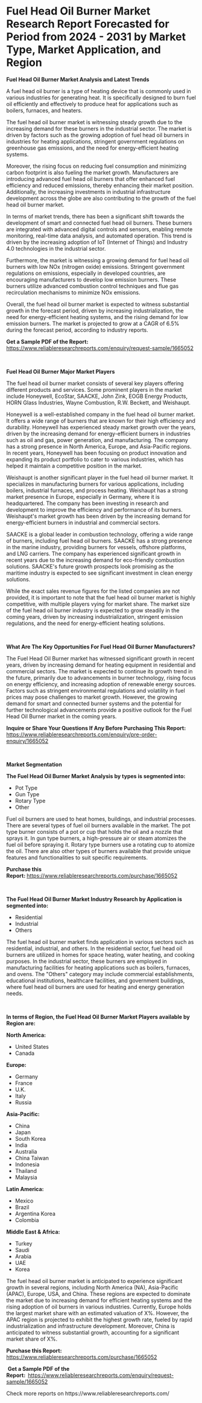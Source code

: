 <p><h1>Fuel Head Oil Burner Market Research Report Forecasted for Period from 2024 -  2031 by Market Type, Market Application, and Region</h1></p><p><strong>Fuel Head Oil Burner Market Analysis and Latest Trends</strong></p>
<p><p>A fuel head oil burner is a type of heating device that is commonly used in various industries for generating heat. It is specifically designed to burn fuel oil efficiently and effectively to produce heat for applications such as boilers, furnaces, and heaters. </p><p>The fuel head oil burner market is witnessing steady growth due to the increasing demand for these burners in the industrial sector. The market is driven by factors such as the growing adoption of fuel head oil burners in industries for heating applications, stringent government regulations on greenhouse gas emissions, and the need for energy-efficient heating systems. </p><p>Moreover, the rising focus on reducing fuel consumption and minimizing carbon footprint is also fueling the market growth. Manufacturers are introducing advanced fuel head oil burners that offer enhanced fuel efficiency and reduced emissions, thereby enhancing their market position. Additionally, the increasing investments in industrial infrastructure development across the globe are also contributing to the growth of the fuel head oil burner market.</p><p>In terms of market trends, there has been a significant shift towards the development of smart and connected fuel head oil burners. These burners are integrated with advanced digital controls and sensors, enabling remote monitoring, real-time data analysis, and automated operation. This trend is driven by the increasing adoption of IoT (Internet of Things) and Industry 4.0 technologies in the industrial sector.</p><p>Furthermore, the market is witnessing a growing demand for fuel head oil burners with low NOx (nitrogen oxide) emissions. Stringent government regulations on emissions, especially in developed countries, are encouraging manufacturers to develop low emission burners. These burners utilize advanced combustion control techniques and flue gas recirculation mechanisms to minimize NOx emissions.</p><p>Overall, the fuel head oil burner market is expected to witness substantial growth in the forecast period, driven by increasing industrialization, the need for energy-efficient heating systems, and the rising demand for low emission burners. The market is projected to grow at a CAGR of 6.5% during the forecast period, according to industry reports.</p></p>
<p><strong>Get a Sample PDF of the Report:&nbsp;</strong> <a href="https://www.reliableresearchreports.com/enquiry/request-sample/1665052">https://www.reliableresearchreports.com/enquiry/request-sample/1665052</a></p>
<p>&nbsp;</p>
<p><strong>Fuel Head Oil Burner Major Market Players</strong></p>
<p><p>The fuel head oil burner market consists of several key players offering different products and services. Some prominent players in the market include Honeywell, EcoStar, SAACKE, John Zink, EOGB Energy Products, HORN Glass Industries, Wayne Combustion, R.W. Beckett, and Weishaupt.</p><p>Honeywell is a well-established company in the fuel head oil burner market. It offers a wide range of burners that are known for their high efficiency and durability. Honeywell has experienced steady market growth over the years, driven by the increasing demand for energy-efficient burners in industries such as oil and gas, power generation, and manufacturing. The company has a strong presence in North America, Europe, and Asia-Pacific regions. In recent years, Honeywell has been focusing on product innovation and expanding its product portfolio to cater to various industries, which has helped it maintain a competitive position in the market.</p><p>Weishaupt is another significant player in the fuel head oil burner market. It specializes in manufacturing burners for various applications, including boilers, industrial furnaces, and process heating. Weishaupt has a strong market presence in Europe, especially in Germany, where it is headquartered. The company has been investing in research and development to improve the efficiency and performance of its burners. Weishaupt's market growth has been driven by the increasing demand for energy-efficient burners in industrial and commercial sectors.</p><p>SAACKE is a global leader in combustion technology, offering a wide range of burners, including fuel head oil burners. SAACKE has a strong presence in the marine industry, providing burners for vessels, offshore platforms, and LNG carriers. The company has experienced significant growth in recent years due to the increasing demand for eco-friendly combustion solutions. SAACKE's future growth prospects look promising as the maritime industry is expected to see significant investment in clean energy solutions.</p><p>While the exact sales revenue figures for the listed companies are not provided, it is important to note that the fuel head oil burner market is highly competitive, with multiple players vying for market share. The market size of the fuel head oil burner industry is expected to grow steadily in the coming years, driven by increasing industrialization, stringent emission regulations, and the need for energy-efficient heating solutions.</p></p>
<p>&nbsp;</p>
<p><strong>What Are The Key Opportunities For Fuel Head Oil Burner Manufacturers?</strong></p>
<p><p>The Fuel Head Oil Burner market has witnessed significant growth in recent years, driven by increasing demand for heating equipment in residential and commercial sectors. The market is expected to continue its growth trend in the future, primarily due to advancements in burner technology, rising focus on energy efficiency, and increasing adoption of renewable energy sources. Factors such as stringent environmental regulations and volatility in fuel prices may pose challenges to market growth. However, the growing demand for smart and connected burner systems and the potential for further technological advancements provide a positive outlook for the Fuel Head Oil Burner market in the coming years.</p></p>
<p><strong>Inquire or Share Your Questions If Any Before Purchasing This Report:</strong> <a href="https://www.reliableresearchreports.com/enquiry/pre-order-enquiry/1665052">https://www.reliableresearchreports.com/enquiry/pre-order-enquiry/1665052</a></p>
<p>&nbsp;</p>
<p><strong>Market Segmentation</strong></p>
<p><strong>The Fuel Head Oil Burner Market Analysis by types is segmented into:</strong></p>
<p><ul><li>Pot Type</li><li>Gun Type</li><li>Rotary Type</li><li>Other</li></ul></p>
<p><p>Fuel oil burners are used to heat homes, buildings, and industrial processes. There are several types of fuel oil burners available in the market. The pot type burner consists of a pot or cup that holds the oil and a nozzle that sprays it. In gun type burners, a high-pressure air or steam atomizes the fuel oil before spraying it. Rotary type burners use a rotating cup to atomize the oil. There are also other types of burners available that provide unique features and functionalities to suit specific requirements.</p></p>
<p><strong>Purchase this Report:&nbsp;</strong><a href="https://www.reliableresearchreports.com/purchase/1665052">https://www.reliableresearchreports.com/purchase/1665052</a></p>
<p>&nbsp;</p>
<p><strong>The Fuel Head Oil Burner Market Industry Research by Application is segmented into:</strong></p>
<p><ul><li>Residential</li><li>Industrial</li><li>Others</li></ul></p>
<p><p>The fuel head oil burner market finds application in various sectors such as residential, industrial, and others. In the residential sector, fuel head oil burners are utilized in homes for space heating, water heating, and cooking purposes. In the industrial sector, these burners are employed in manufacturing facilities for heating applications such as boilers, furnaces, and ovens. The "Others" category may include commercial establishments, educational institutions, healthcare facilities, and government buildings, where fuel head oil burners are used for heating and energy generation needs.</p></p>
<p>&nbsp;</p>
<p><strong>In terms of Region, the Fuel Head Oil Burner Market Players available by Region are:</strong></p>
<p>
    <p> <strong> North America: </strong>
        <ul>
            <li>United States</li>
            <li>Canada</li>
        </ul>
        </p> 
    <p> <strong> Europe: </strong>
        <ul>
            <li>Germany</li>
            <li>France</li>
            <li>U.K.</li>
            <li>Italy</li>
            <li>Russia</li>
        </ul>
        </p> 
    <p> <strong> Asia-Pacific: </strong>
        <ul>
            <li>China</li>
            <li>Japan</li>
            <li>South Korea</li>
            <li>India</li>
            <li>Australia</li>
            <li>China Taiwan</li>
            <li>Indonesia</li>
            <li>Thailand</li>
            <li>Malaysia</li>
        </ul>
        </p> 
    <p> <strong> Latin America: </strong>
        <ul>
            <li>Mexico</li>
            <li>Brazil</li>
            <li>Argentina Korea</li>
            <li>Colombia</li>
        </ul>
        </p> 
    <p> <strong> Middle East & Africa: </strong>
        <ul>
            <li>Turkey</li>
            <li>Saudi</li>
            <li>Arabia</li>
            <li>UAE</li>
            <li>Korea</li>
        </ul>
    </p>
    </p>
<p><p>The fuel head oil burner market is anticipated to experience significant growth in several regions, including North America (NA), Asia-Pacific (APAC), Europe, USA, and China. These regions are expected to dominate the market due to increasing demand for efficient heating systems and the rising adoption of oil burners in various industries. Currently, Europe holds the largest market share with an estimated valuation of X%. However, the APAC region is projected to exhibit the highest growth rate, fueled by rapid industrialization and infrastructure development. Moreover, China is anticipated to witness substantial growth, accounting for a significant market share of X%.</p></p>
<p><strong>Purchase this Report: </strong><a href="https://www.reliableresearchreports.com/purchase/1665052">https://www.reliableresearchreports.com/purchase/1665052</a></p>
<p>&nbsp;<strong>Get a Sample PDF of the Report:&nbsp;&nbsp;</strong><a href="https://www.reliableresearchreports.com/enquiry/request-sample/1665052">https://www.reliableresearchreports.com/enquiry/request-sample/1665052</a></p>
<p><strong></strong></p>
<p>Check more reports on https://www.reliableresearchreports.com/</p>